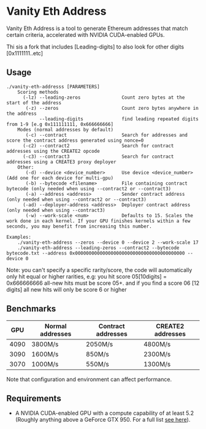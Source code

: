 # Vanity Eth Address
Vanity Eth Address is a tool to generate Ethereum addresses that match certain criteria, accelerated with NVIDIA CUDA-enabled GPUs.

Thi sis a fork that includes [Leading-digits] to also look for other digits [0x1111111..etc]
## Usage
```
./vanity-eth-addresss [PARAMETERS]
    Scoring methods
      (-lz) --leading-zeros               Count zero bytes at the start of the address
       (-z) --zeros                       Count zero bytes anywhere in the address
            --leading-digits              find leading repeated digits from 1-9 [e.g 0x111111111, 0x666666666]  
    Modes (normal addresses by default)
       (-c) --contract                    Search for addresses and score the contract address generated using nonce=0
      (-c2) --contract2                   Search for contract addresses using the CREATE2 opcode
      (-c3) --contract3                   Search for contract addresses using a CREATE3 proxy deployer
    Other:
       (-d) --device <device_number>      Use device <device_number> (Add one for each device for multi-gpu)
       (-b) --bytecode <filename>         File containing contract bytecode (only needed when using --contract2 or --contract3)
       (-a) --address <address>           Sender contract address (only needed when using --contract2 or --contract3)
      (-ad) --deployer-address <address>  Deployer contract address (only needed when using --contract3)
       (-w) --work-scale <num>            Defaults to 15. Scales the work done in each kernel. If your GPU finishes kernels within a few seconds, you may benefit from increasing this number.

Examples:
    ./vanity-eth-address --zeros --device 0 --device 2 --work-scale 17
    ./vanity-eth-address --leading-zeros --contract2 --bytecode bytecode.txt --address 0x0000000000000000000000000000000000000000 --device 0
```

Note: you can't specify a specific rarity/score, the code will automatically only hit equal or higher rarities, e.g: you hit score 05[10digits] = 0x666666666  all-new hits must be score 05+. and if you find  a score 06 [12 digits] all new hits will only be score 6 or higher

## Benchmarks
| GPU  | Normal addresses | Contract addresses | CREATE2 addresses |
| ---- | ---------------- | ------------------ | ----------------- |
| 4090 | 3800M/s          | 2050M/s            | 4800M/s           |
| 3090 | 1600M/s          | 850M/s             | 2300M/s           |
| 3070 | 1000M/s          | 550M/s             | 1300M/s           |

Note that configuration and environment can affect performance.


## Requirements
* A NVIDIA CUDA-enabled GPU with a compute capability of at least 5.2 (Roughly anything above a GeForce GTX 950. For a full list [see here](https://developer.nvidia.com/cuda-gpus)).
